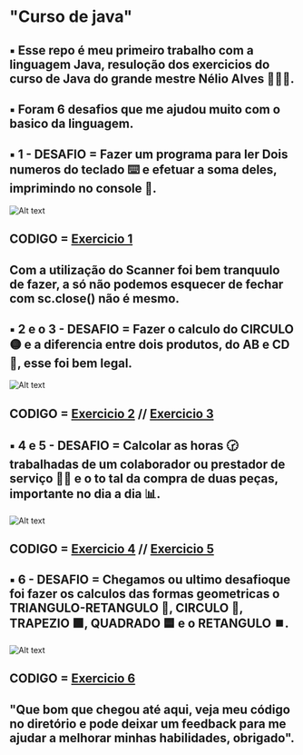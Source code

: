 # "Curso de java"
## ▪ Esse repo é meu primeiro trabalho com a linguagem Java, resuloção dos exercicios do curso de Java do grande mestre Nélio Alves 👨🏽‍🏫.

## ▪ Foram 6 desafios que me ajudou muito com o basico da linguagem.

## ▪ 1 - DESAFIO = Fazer um programa para ler Dois numeros do teclado ⌨️ e efetuar a soma deles, imprimindo no console 🔳.

![Alt text](/src/assets/exercicio_1.jpeg?raw=true "Imagem do Primeiro Exercicio")

## CODIGO = [Exercicio 1](https://github.com/evdevjunior/curso_nelio_alves_java/blob/main/src/SomaNumeros.java)

## Com a utilização do Scanner foi bem tranquulo de fazer, a só não podemos esquecer de fechar com sc.close() não é mesmo.

## ▪ 2 e o 3 - DESAFIO = Fazer o calculo do CIRCULO 🟡 e a diferencia entre dois produtos, do AB e CD 🛒, esse foi bem legal.

![Alt text](/src/assets/exercicio_2,3.jpeg?raw=true "Imagem do segundo e treceiro Exercicio")

## CODIGO = [Exercicio 2](https://github.com/evdevjunior/curso_nelio_alves_java/blob/main/src/CalculoArea.java)  // [Exercicio 3](https://github.com/evdevjunior/curso_nelio_alves_java/blob/main/src/DiferencaProduto.java)

## ▪ 4 e 5 - DESAFIO = Calcolar as horas 🕝 trabalhadas de um colaborador ou prestador de serviço 👷🏽 e o to tal da compra de duas peças, importante no dia a dia 📊.

![Alt text](/src/assets/exercicio_4,5.jpeg?raw=true "Imagem do quarto e quinto Exercicio")

## CODIGO = [Exercicio 4](https://github.com/evdevjunior/curso_nelio_alves_java/blob/main/src/SalarioFuncionario.java)  // [Exercicio 5](https://github.com/evdevjunior/curso_nelio_alves_java/blob/main/src/ValorDasPecas.java)

## ▪ 6 - DESAFIO = Chegamos ou ultimo desafioque foi fazer os calculos das formas geometricas o TRIANGULO-RETANGULO 📐, CIRCULO 🔵, TRAPEZIO 🟩, QUADRADO 🟦 e o RETANGULO ⏹️.


![Alt text](/src/assets/exercicio_6.jpeg?raw=true "Imagem do sexto Exercicio")

## CODIGO = [Exercicio 6](https://github.com/evdevjunior/curso_nelio_alves_java/blob/main/src/CalculoDasFormasGeometricas.java)

## "Que bom que chegou até aqui, veja meu código no diretório e pode deixar um feedback para me ajudar a melhorar minhas habilidades, obrigado".
